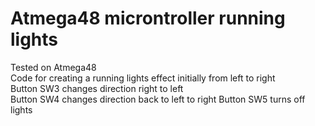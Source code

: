 # Atmega48 microntroller running lights

Tested on Atmega48  
Code for creating a running lights effect initially from left to right  
Button SW3 changes direction right to left  
Button SW4 changes direction back to left to right
Button SW5 turns off lights
